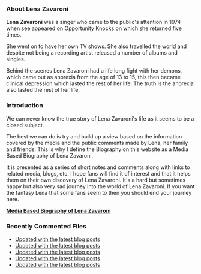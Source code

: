 ### About Lena Zavaroni

<p><strong>Lena Zavaroni</strong> was a singer who came to the public's attention in 1974 when see appeared on Opportunity Knocks on which she returned five times.</p>

<p>She went on to have her own TV shows. She also travelled the world and despite not being a recording artist released a number of albums and singles.</p>

<p>Behind the scenes Lena Zavaroni had a life long fight with her demons, which came out as anorexia from the age of 13 to 15, this then became clinical depression which lasted the rest of her life. The truth is the anorexia also lasted the rest of her life.</p>

### Introduction

<p>We can never know the true story of Lena Zavaroni's life as it seems to be a closed subject.</p>

<p>The best we can do is try and build up a view based on the information covered by the media and the public comments made by Lena, her family and friends. This is why I define the Biography on this website as a Media Based Biography of Lena Zavaroni.</p>

<p>It is presented as a series of short notes and comments along with links to related media, blogs, etc. I hope fans will find it of interest and that it helps them on their own discovery of Lena Zavaroni. It's a hard but sometimes happy but also very sad journey into the world of Lena Zavaroni. If you want the fantasy Lena that some fans seem to then you should end your journey here.</p>

<a href="https://fanzoflenazavaroni.github.io/biography/lena-zavaroni/"><strong>Media Based Biography of Lena Zavaroni</strong></a>

### Recently Commented Files

<!-- BLOG-POST-LIST:START -->
- [Updated with the latest blog posts](https://github.com/FanzOfLenaZavaroni/fanzoflenazavaroni.github.io/commit/1ea118afe858fc999e3f4dc0db0df4098360068d)
- [Updated with the latest blog posts](https://github.com/FanzOfLenaZavaroni/fanzoflenazavaroni.github.io/commit/48b20406036c23c8a00151f3c8cef15fd20c0ccc)
- [Updated with the latest blog posts](https://github.com/FanzOfLenaZavaroni/fanzoflenazavaroni.github.io/commit/2898cd9130f965bed1c74d80583f3f47bba936a3)
- [Updated with the latest blog posts](https://github.com/FanzOfLenaZavaroni/fanzoflenazavaroni.github.io/commit/3fb1d01a3e75ec75c36db77b79ea1c467a0929ff)
- [Updated with the latest blog posts](https://github.com/FanzOfLenaZavaroni/fanzoflenazavaroni.github.io/commit/1b1d90959e5211e731e3b40067d00821406084a7)
<!-- BLOG-POST-LIST:END -->
